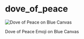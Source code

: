 # dove_of_peace

![Dove of Peace on Blue Canvas](https://github.com/buntron/dove_of_peace/blob/main/dove_of_peace.png "Dove of Peace on Blue Canvas")

Dove of Peace Emoji on Blue Canvas
